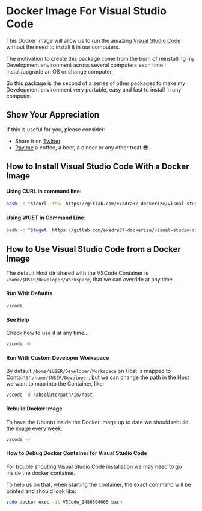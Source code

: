 #  Docker Image For Visual Studio Code

This Docker image will allow us to run the amazing [Visual Studio Code](https://code.visualstudio.com) without the need to
install it in our computers.

The motivation to create this package come from the burn of reinstalling my Development environment across several computers each time I install/upgrade an OS or change computer.

So this package is the second of a series of other packages to make my Development environment very portable, easy and fast to
install in any computer.

## Show Your Appreciation

If this is useful for you, please consider:

* Share it on [Twitter](https://twitter.com/home?status=https%3A//hub.docker.com/r/exadra37/dockerize-graphical-user-interface-app%20%23Developers,%20%23DevOps%20and%20%23SysAsmin%20can%20%23Dockerize%20any%20%23App%20and%20run%20it%20from%20inside%20%23docker%20container.%20by%20%40Exadra37.%20).
* [Pay me](https://www.paypal.me/exadra37) a coffee, a beer, a dinner or any other treat 😎.

## How to Install Visual Studio Code With a Docker Image

#### Using CURL in command line:

```bash
bash -c "$(curl -fsSL https://gitlab.com/exadra37-dockerize/visual-studio-code/raw/master/setup/install.sh)"
```

#### Using WGET in Command Line:

```bash
bash -c "$(wget  https://gitlab.com/exadra37-dockerize/visual-studio-code/raw/master/setup/install.sh -O -)"
```

## How to Use Visual Studio Code from a Docker Image

The default Host dir shared with the VSCode Container is `/home/$USER/Developer/Workspace`, that we can override at any time.


#### Run With Defaults

```bash
vscode
```

#### See Help

Check how to use it at any time...

```bash
vscode -h
```

#### Run With Custom Developer Workspace

By default `/home/$USER/Developer/Workspace` on Host is mapped to Container `/home/$USER/Developer`, but we can change the path
 in the Host we want to map into the Container, like:

```bash
vscode -d /absolute/path/in/host
```

#### Rebuild Docker Image

To have the Ubuntu inside the Docker Image up to date we should rebuild the image every week.

```bash
vscode -r
```

#### How to Debug Docker Container for Visual Studio Code

For trouble shouting Visual Studio Code installation we may need to go inside the docker container.

To help us on that, when starting the container, the exact command will be printed and should look like:

```bash
sudo docker exec -it VSCode_1486504665 bash
```
